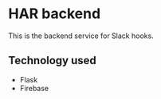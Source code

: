 # HAR backend

This is the backend service for Slack hooks.


## Technology used

- Flask
- Firebase
